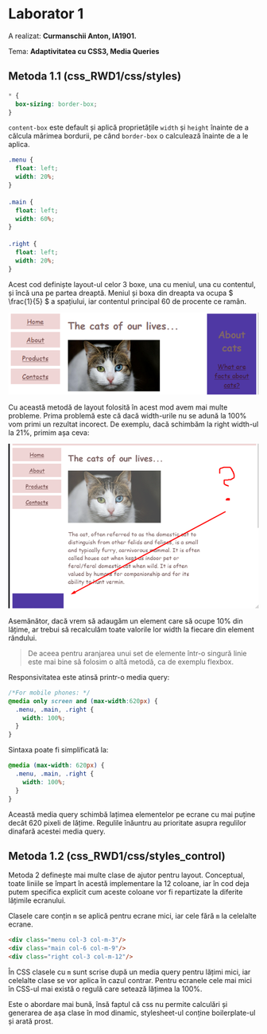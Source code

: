 # Laborator 1

A realizat: **Curmanschii Anton, IA1901.**

Tema: **Adaptivitatea cu CSS3, Media Queries**



## Metoda 1.1 (css_RWD1/css/styles)

```css
* {
  box-sizing: border-box;
}
```

`content-box` este default și aplică proprietățile `width` și `height` înainte de a călcula mărimea bordurii, pe când
`border-box` o calculează înainte de a le aplica. 


```css
.menu {
  float: left;
  width: 20%;
}

.main {
  float: left;
  width: 60%;
}

.right {
  float: left;
  width: 20%;
}

```

Acest cod definiște layout-ul celor 3 boxe, una cu meniul, una cu contentul, și încă una pe partea dreaptă.
Meniul și boxa din dreapta va ocupa $ \frac{1}{5} $ a spațiului, iar contentul principal 60 de procente ce ramân.

![](images/page.png)

Cu această metodă de layout folosită în acest mod avem mai multe probleme.
Prima problemă este că dacă width-urile nu se adună la 100% vom primi un rezultat incorect.
De exemplu, dacă schimbăm la right width-ul la 21%, primim așa ceva:

![](images/page_2.png)

Asemănător, dacă vrem să adaugăm un element care să ocupe 10% din lățime, ar trebui să recalculăm toate valorile lor width la fiecare din element rândului. 

> De aceea pentru aranjarea unui set de elemente într-o singură linie este mai bine să folosim o altă metodă, ca de exemplu flexbox.

Responsivitatea este atinsă printr-o media query:
```css
/*For mobile phones: */
@media only screen and (max-width:620px) {
  .menu, .main, .right {
    width: 100%;
  }
}
```

Sintaxa poate fi simplificată la:
```css
@media (max-width: 620px) {
  .menu, .main, .right {
    width: 100%;
  }
}
```

Această media query schimbă lațimea elementelor pe ecrane cu mai puține decât 620 pixeli de lățime.
Regulile înăuntru au prioritate asupra regulilor dinafară acestei media query.



## Metoda 1.2 (css_RWD1/css/styles_control)

Metoda 2 definește mai multe clase de ajutor pentru layout.
Conceptual, toate liniile se împart în acestă implementare la 12 coloane, iar în cod deja putem specifica explicit cum aceste coloane vor fi repartizate la diferite lățimile ecranului.

Clasele care conțin `m` se aplică pentru ecrane mici, iar cele fără `m` la celelalte ecrane.

```html
<div class="menu col-3 col-m-3"/>
<div class="main col-6 col-m-9"/>
<div class="right col-3 col-m-12"/>
```

În CSS clasele cu `m` sunt scrise după un media query pentru lățimi mici, iar celelalte clase se vor aplica în cazul contrar.
Pentru ecranele cele mai mici în CSS-ul mai există o regulă care setează lățimea la 100%.

Este o abordare mai bună, însă faptul că css nu permite calculări și generarea de așa clase în mod dinamic, stylesheet-ul conține boilerplate-ul și arată prost.